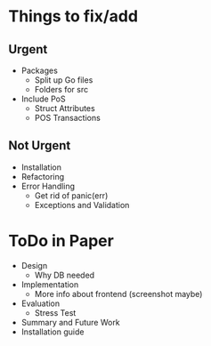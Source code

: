 # Things to fix/add
## Urgent
* Packages
  * Split up Go files
  * Folders for src
* Include PoS
  * Struct Attributes
  * POS Transactions
## Not Urgent
* Installation
* Refactoring
* Error Handling
  * Get rid of panic(err)
  * Exceptions and Validation
# ToDo in Paper
* Design
  * Why DB needed
* Implementation
  * More info about frontend (screenshot maybe)
* Evaluation
  * Stress Test
* Summary and Future Work
* Installation guide
